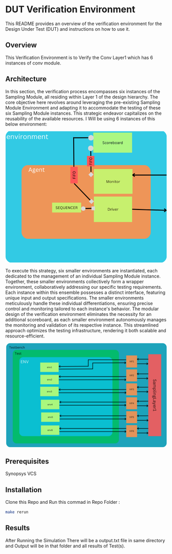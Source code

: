 # DUT Verification Environment

This README provides an overview of the verification environment for the Design Under Test (DUT) and instructions on how to use it.

## Overview

This Verification Environment is to Verify the Conv Layer1 which has 6 instances of conv module. 

## Architecture

In this section, the verification process encompasses six instances of the Sampling Module, all residing within Layer 1 of the design hierarchy. The core objective here revolves around leveraging the pre-existing Sampling Module Environment and adapting it to accommodate the testing of these six Sampling Module instances. This strategic endeavor capitalizes on the reusability of the available resources.
I Will be using 6 instances of this below environment:


![Verification Environment Architecture](Conv_env_only.png)

To execute this strategy, six smaller environments are instantiated, each dedicated to the management of an individual Sampling Module instance. Together, these smaller environments collectively form a wrapper environment, collaboratively addressing our specific testing requirements.
Each instance within this ensemble possesses a distinct interface, featuring unique input and output specifications. The smaller environments meticulously handle these individual differentiations, ensuring precise control and monitoring tailored to each instance's behavior.
The modular design of the verification environment eliminates the necessity for an additional scoreboard, as each smaller environment autonomously manages the monitoring and validation of its respective instance. This streamlined approach optimizes the testing infrastructure, rendering it both scalable and resource-efficient.


![Verification Environment Architecture](Sampling_Layer_1.png)

## Prerequisites

Synopsys VCS

## Installation

Clone this Repo and Run this commad in Repo Folder : 
```bash
make rerun
```

## Results 
After Running the Simulation There will be a output.txt file in same directory and Output will be in that folder and all results of Test(s).
